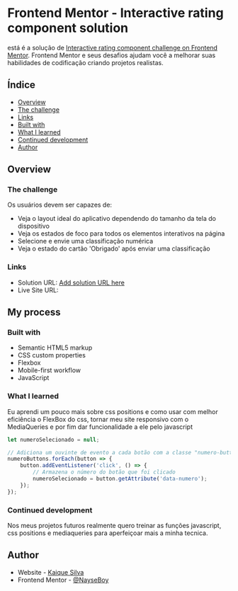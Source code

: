# Frontend Mentor - Interactive rating component solution

está é a solução de [Interactive rating component challenge on Frontend Mentor](https://www.frontendmentor.io/challenges/interactive-rating-component-koxpeBUmI). Frontend Mentor e seus desafios ajudam você a melhorar suas habilidades de codificação criando projetos realistas. 

## Índice

  - [Overview](#overview)
  - [The challenge](#the-challenge)
  - [Links](#links)
  - [Built with](#built-with)
  - [What I learned](#what-i-learned)
  - [Continued development](#continued-development)
  - [Author](#author)

## Overview

### The challenge

Os usuários devem ser capazes de:

- Veja o layout ideal do aplicativo dependendo do tamanho da tela do dispositivo
- Veja os estados de foco para todos os elementos interativos na página
- Selecione e envie uma classificação numérica
- Veja o estado do cartão 'Obrigado' após enviar uma classificação

### Links

- Solution URL: [Add solution URL here](https://your-solution-url.com)
- Live Site URL: [](https://nayseboy.github.io/IInteractive-rating-component-solution/)

## My process

### Built with

- Semantic HTML5 markup
- CSS custom properties
- Flexbox
- Mobile-first workflow
- JavaScript

### What I learned

Eu aprendi um pouco mais sobre css positions e como usar com melhor eficiência o FlexBox do css, tornar meu site responsivo com o MediaQueries e por fim dar funcionalidade a ele pelo javascript

```js
let numeroSelecionado = null;

// Adiciona um ouvinte de evento a cada botão com a classe "numero-button"
numeroButtons.forEach(button => {
    button.addEventListener('click', () => {
        // Armazena o número do botão que foi clicado
        numeroSelecionado = button.getAttribute('data-numero');
    });
});
```

### Continued development

Nos meus projetos futuros realmente quero treinar as funções javascript, css positions e mediaqueries para aperfeiçoar mais a minha tecnica.

## Author

- Website - [Kaique Silva](https://github.com/NayseBoy)
- Frontend Mentor - [@NayseBoy](https://www.frontendmentor.io/profile/NayseBoy)
